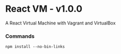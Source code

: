 # React VM - v1.0.0

A React Virtual Machine with Vagrant and VirtualBox

### Commands

```
npm install --no-bin-links
```
